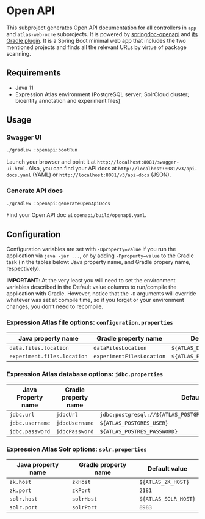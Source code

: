 # Open API

This subproject generates Open API documentation for all controllers in `app` and `atlas-web-ocre` subprojects. It is
powered by [springdoc-openapi](https://springdoc.org/) and 
[its Gradle plugin](https://github.com/springdoc/springdoc-openapi-gradle-plugin). It is a Spring Boot minimal web app
that includes the two mentioned projects and finds all the relevant URLs by virtue of package scanning.

## Requirements
- Java 11
- Expression Atlas environment (PostgreSQL server; SolrCloud cluster; bioentity annotation and experiment files)

## Usage
### Swagger UI
```bash
./gradlew :openapi:bootRun
```

Launch your browser and point it at `http://localhost:8081/swagger-ui.html`. Also, you can find your API docs at 
`http://localhost:8081/v3/api-docs.yaml` (YAML) or `http://localhost:8081/v3/api-docs` (JSON).

### Generate API docs
```bash
./gradlew :openapi:generateOpenApiDocs
```

Find your Open API doc at `openapi/build/openapi.yaml`.

## Configuration
Configuration variables are set with `-Dproperty=value` if you run the application via `java -jar ...`, or by adding
`-Pproperty=value` to the Gradle task (in the tables below: Java property name, and Gradle propery name, respectively).

**IMPORTANT**: At the very least you will need to set the environment variables described in the Default value columns
to run/compile the application with Gradle. However, notice that the `-D` arguments will override whatever was set at
compile time, so if you forget or your environment changes, you don’t need to recompile.

### Expression Atlas file options: `configuration.properties`
| Java property name          | Gradle property name      | Default value               |
|-----------------------------|---------------------------|-----------------------------|
| `data.files.location`       | `dataFilesLocation`       | `${ATLAS_DATA_PATH}`        |
| `experiment.files.location` | `experimentFilesLocation` | `${ATLAS_EXPERIMENTS_PATH}` |

### Expression Atlas database options: `jdbc.properties`
| Java Property name | Gradle property name | Default value                                                       |
|--------------------|----------------------|---------------------------------------------------------------------|
| `jdbc.url`         | `jdbcUrl`            | `jdbc:postgresql://${ATLAS_POSTGRES_HOST}:5432/${ATLAS_POSTGRES_DB` |
| `jdbc.username`    | `jdbcUsername`       | `${ATLAS_POSTGRES_USER}`                                            |
| `jdbc.password`    | `jdbcPassword`       | `${ATLAS_POSTRES_PASSWORD}`                                         |

### Expression Atlas Solr options: `solr.properties`
| Java property name | Gradle property name | Default value        |
|--------------------|----------------------|----------------------|
| `zk.host`          | `zkHost`             | `${ATLAS_ZK_HOST}`   |
| `zk.port`          | `zkPort`             | `2181`               |
| `solr.host`        | `solrHost`           | `${ATLAS_SOLR_HOST}` |
| `solr.port`        | `solrPort`           | `8983`               |
